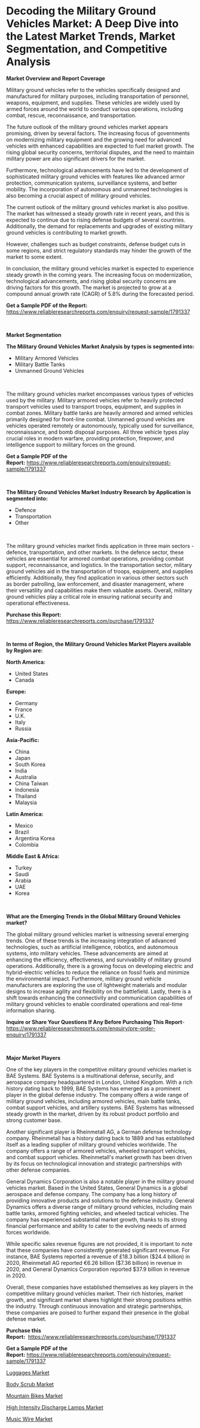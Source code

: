 <p><h1>Decoding the Military Ground Vehicles Market: A Deep Dive into the Latest Market Trends, Market Segmentation, and Competitive Analysis</h1></p><p><strong>Market Overview and Report Coverage</strong></p>
<p><p>Military ground vehicles refer to the vehicles specifically designed and manufactured for military purposes, including transportation of personnel, weapons, equipment, and supplies. These vehicles are widely used by armed forces around the world to conduct various operations, including combat, rescue, reconnaissance, and transportation.</p><p>The future outlook of the military ground vehicles market appears promising, driven by several factors. The increasing focus of governments on modernizing military equipment and the growing need for advanced vehicles with enhanced capabilities are expected to fuel market growth. The rising global security concerns, territorial disputes, and the need to maintain military power are also significant drivers for the market.</p><p>Furthermore, technological advancements have led to the development of sophisticated military ground vehicles with features like advanced armor protection, communication systems, surveillance systems, and better mobility. The incorporation of autonomous and unmanned technologies is also becoming a crucial aspect of military ground vehicles.</p><p>The current outlook of the military ground vehicles market is also positive. The market has witnessed a steady growth rate in recent years, and this is expected to continue due to rising defense budgets of several countries. Additionally, the demand for replacements and upgrades of existing military ground vehicles is contributing to market growth.</p><p>However, challenges such as budget constraints, defense budget cuts in some regions, and strict regulatory standards may hinder the growth of the market to some extent.</p><p>In conclusion, the military ground vehicles market is expected to experience steady growth in the coming years. The increasing focus on modernization, technological advancements, and rising global security concerns are driving factors for this growth. The market is projected to grow at a compound annual growth rate (CAGR) of 5.8% during the forecasted period.</p></p>
<p><strong>Get a Sample PDF of the Report:</strong> <a href="https://www.reliableresearchreports.com/enquiry/request-sample/1791337">https://www.reliableresearchreports.com/enquiry/request-sample/1791337</a></p>
<p>&nbsp;</p>
<p><strong>Market Segmentation</strong></p>
<p><strong>The Military Ground Vehicles Market Analysis by types is segmented into:</strong></p>
<p><ul><li>Military Armored Vehicles</li><li>Military Battle Tanks</li><li>Unmanned Ground Vehicles</li></ul></p>
<p>&nbsp;</p>
<p><p>The military ground vehicles market encompasses various types of vehicles used by the military. Military armored vehicles refer to heavily protected transport vehicles used to transport troops, equipment, and supplies in combat zones. Military battle tanks are heavily armored and armed vehicles primarily designed for front-line combat. Unmanned ground vehicles are vehicles operated remotely or autonomously, typically used for surveillance, reconnaissance, and bomb disposal purposes. All three vehicle types play crucial roles in modern warfare, providing protection, firepower, and intelligence support to military forces on the ground.</p></p>
<p><strong>Get a Sample PDF of the Report:</strong>&nbsp;<a href="https://www.reliableresearchreports.com/enquiry/request-sample/1791337">https://www.reliableresearchreports.com/enquiry/request-sample/1791337</a></p>
<p>&nbsp;</p>
<p><strong>The Military Ground Vehicles Market Industry Research by Application is segmented into:</strong></p>
<p><ul><li>Defence</li><li>Transportation</li><li>Other</li></ul></p>
<p>&nbsp;</p>
<p><p>The military ground vehicles market finds application in three main sectors - defence, transportation, and other markets. In the defence sector, these vehicles are essential for armored combat operations, providing combat support, reconnaissance, and logistics. In the transportation sector, military ground vehicles aid in the transportation of troops, equipment, and supplies efficiently. Additionally, they find application in various other sectors such as border patrolling, law enforcement, and disaster management, where their versatility and capabilities make them valuable assets. Overall, military ground vehicles play a critical role in ensuring national security and operational effectiveness.</p></p>
<p><strong>Purchase this Report:</strong>&nbsp; <a href="https://www.reliableresearchreports.com/purchase/1791337">https://www.reliableresearchreports.com/purchase/1791337</a></p>
<p>&nbsp;</p>
<p><strong>In terms of Region, the Military Ground Vehicles Market Players available by Region are:</strong></p>
<p>
    <p> <strong> North America: </strong>
        <ul>
            <li>United States</li>
            <li>Canada</li>
        </ul>
        </p> 
    <p> <strong> Europe: </strong>
        <ul>
            <li>Germany</li>
            <li>France</li>
            <li>U.K.</li>
            <li>Italy</li>
            <li>Russia</li>
        </ul>
        </p> 
    <p> <strong> Asia-Pacific: </strong>
        <ul>
            <li>China</li>
            <li>Japan</li>
            <li>South Korea</li>
            <li>India</li>
            <li>Australia</li>
            <li>China Taiwan</li>
            <li>Indonesia</li>
            <li>Thailand</li>
            <li>Malaysia</li>
        </ul>
        </p> 
    <p> <strong> Latin America: </strong>
        <ul>
            <li>Mexico</li>
            <li>Brazil</li>
            <li>Argentina Korea</li>
            <li>Colombia</li>
        </ul>
        </p> 
    <p> <strong> Middle East & Africa: </strong>
        <ul>
            <li>Turkey</li>
            <li>Saudi</li>
            <li>Arabia</li>
            <li>UAE</li>
            <li>Korea</li>
        </ul>
    </p>
    </p>
<p>&nbsp;</p>
<p><strong>What are the Emerging Trends in the Global Military Ground Vehicles market?</strong></p>
<p><p>The global military ground vehicles market is witnessing several emerging trends. One of these trends is the increasing integration of advanced technologies, such as artificial intelligence, robotics, and autonomous systems, into military vehicles. These advancements are aimed at enhancing the efficiency, effectiveness, and survivability of military ground operations. Additionally, there is a growing focus on developing electric and hybrid-electric vehicles to reduce the reliance on fossil fuels and minimize the environmental impact. Furthermore, military ground vehicle manufacturers are exploring the use of lightweight materials and modular designs to increase agility and flexibility on the battlefield. Lastly, there is a shift towards enhancing the connectivity and communication capabilities of military ground vehicles to enable coordinated operations and real-time information sharing.</p></p>
<p><strong>Inquire or Share Your Questions If Any Before Purchasing This Report</strong>- <a href="https://www.reliableresearchreports.com/enquiry/pre-order-enquiry/1791337">https://www.reliableresearchreports.com/enquiry/pre-order-enquiry/1791337</a></p>
<p>&nbsp;</p>
<p><strong>Major Market Players</strong></p>
<p><p>One of the key players in the competitive military ground vehicles market is BAE Systems. BAE Systems is a multinational defense, security, and aerospace company headquartered in London, United Kingdom. With a rich history dating back to 1999, BAE Systems has emerged as a prominent player in the global defense industry. The company offers a wide range of military ground vehicles, including armored vehicles, main battle tanks, combat support vehicles, and artillery systems. BAE Systems has witnessed steady growth in the market, driven by its robust product portfolio and strong customer base.</p><p>Another significant player is Rheinmetall AG, a German defense technology company. Rheinmetall has a history dating back to 1889 and has established itself as a leading supplier of military ground vehicles worldwide. The company offers a range of armored vehicles, wheeled transport vehicles, and combat support vehicles. Rheinmetall's market growth has been driven by its focus on technological innovation and strategic partnerships with other defense companies.</p><p>General Dynamics Corporation is also a notable player in the military ground vehicles market. Based in the United States, General Dynamics is a global aerospace and defense company. The company has a long history of providing innovative products and solutions to the defense industry. General Dynamics offers a diverse range of military ground vehicles, including main battle tanks, armored fighting vehicles, and wheeled tactical vehicles. The company has experienced substantial market growth, thanks to its strong financial performance and ability to cater to the evolving needs of armed forces worldwide.</p><p>While specific sales revenue figures are not provided, it is important to note that these companies have consistently generated significant revenue. For instance, BAE Systems reported a revenue of £18.3 billion ($24.4 billion) in 2020, Rheinmetall AG reported €6.26 billion ($7.36 billion) in revenue in 2020, and General Dynamics Corporation reported $37.9 billion in revenue in 2020.</p><p>Overall, these companies have established themselves as key players in the competitive military ground vehicles market. Their rich histories, market growth, and significant market shares highlight their strong positions within the industry. Through continuous innovation and strategic partnerships, these companies are poised to further expand their presence in the global defense market.</p></p>
<p><strong>Purchase this Report:</strong>&nbsp;&nbsp;<a href="https://www.reliableresearchreports.com/purchase/1791337">https://www.reliableresearchreports.com/purchase/1791337</a></p>
<p></p>
<p><strong>Get a Sample PDF of the Report:</strong>&nbsp;<a href="https://www.reliableresearchreports.com/enquiry/request-sample/1791337">https://www.reliableresearchreports.com/enquiry/request-sample/1791337</a></p>
<p><p><a href="https://medium.com/@candaceking17/analyzing-luggages-market-global-industry-perspective-and-forecast-2023-to-2030-0b28ff43cade">Luggages Market</a></p><p><a href="https://medium.com/@serenaframi/body-scrub-market-size-cagr-trends-2024-2030-aab6daace0ad">Body Scrub Market</a></p><p><a href="https://medium.com/@ashleyhills1920/mountain-bikes-market-size-cagr-trends-2024-2030-45ac257e6f19">Mountain Bikes Market</a></p><p><a href="https://medium.com/@tiannathiel2023/high-intensity-discharge-lamps-market-outlook-industry-overview-and-forecast-2023-to-2030-4551684fb7b7">High Intensity Discharge Lamps Market</a></p><p><a href="https://medium.com/@zitakuvalis/music-wire-market-size-cagr-trends-2024-2030-0744c9b644ac">Music Wire Market</a></p></p>